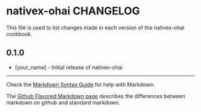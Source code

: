 nativex-ohai CHANGELOG
======================

This file is used to list changes made in each version of the nativex-ohai cookbook.

0.1.0
-----
- [your_name] - Initial release of nativex-ohai

- - -
Check the [Markdown Syntax Guide](http://daringfireball.net/projects/markdown/syntax) for help with Markdown.

The [Github Flavored Markdown page](http://github.github.com/github-flavored-markdown/) describes the differences between markdown on github and standard markdown.
